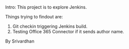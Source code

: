 Intro:
This project is to explore Jenkins.

Things trying to findout are:
1. Git checkin triggering Jenkins build.
2. Testing Office 365 Connector if it sends author name.

By Srivardhan
